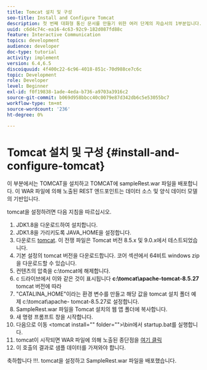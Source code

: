 ```yaml
---
title: Tomcat 설치 및 구성
seo-title: Install and Configure Tomcat
description: 첫 번째 대화형 통신 문서를 만들기 위한 여러 단계의 자습서의 1부분입니다.이 부분에서는 TOMCAT을 설치하고 TOMCAT에 sampleRest.war 파일을 배포합니다.
uuid: c6d4c74c-ea16-4c63-92c9-182d087fd88c
feature: Interactive Communication
topics: development
audience: developer
doc-type: tutorial
activity: implement
version: 6.4,6.5
discoiquuid: 4f400c22-6c96-4018-851c-70d988ce7c6c
topic: Development
role: Developer
level: Beginner
exl-id: f0f19838-1ade-4eda-b736-a9703a3916c2
source-git-commit: b069d958bbcc40c0079e87d342db6c5e53055bc7
workflow-type: tm+mt
source-wordcount: '236'
ht-degree: 0%

---
```


# Tomcat 설치 및 구성 {#install-and-configure-tomcat}

이 부분에서는 TOMCAT을 설치하고 TOMCAT에 sampleRest.war 파일을 배포합니다. 이 WAR 파일에 의해 노출된 REST 엔드포인트는 데이터 소스 및 양식 데이터 모델의 기반입니다.

tomcat을 설정하려면 다음 지침을 따르십시오.

1. JDK1.8을 다운로드하여 설치합니다.
2. JDK1.8을 가리키도록 JAVA_HOME을 설정합니다.
3. 다운로드 [tomcat](https://tomcat.apache.org/). 이 전쟁 파일은 Tomcat 버전 8.5.x 및 9.0.x에서 테스트되었습니다.
4. 기본 설정의 tomcat 버전을 다운로드합니다. 코어 섹션에서 64비트 windows zip 을 다운로드할 수 있습니다.
5. 컨텐츠의 압축을 c:\tomcat에 해제합니다.
6. c 드라이브에서 이와 같은 것이 표시됩니다 **c:\tomcat\apache-tomcat-8.5.27** tomcat 버전에 따라
7. &quot;CATALINA_HOME&quot;이라는 환경 변수를 만들고 해당 값을 tomcat 설치 폴더 예제 c:\tomcat\apache- tomcat-8.5.27로 설정합니다.
8. SampleRest.war 파일을 Tomcat 설치의 웹 앱 폴더에 복사합니다.
9. 새 명령 프롬프트 창을 시작합니다.
10. 다음으로 이동 &lt;tomcat install=&quot;&quot; folder=&quot;&quot;>\bin에서 startup.bat를 실행합니다.
11. tomcat이 시작되면 WAR 파일에 의해 노출된 종단점을 [여기 클릭](http://localhost:8080/SampleRest/webapi/getStatement/9586)
12. 이 호출의 결과로 샘플 데이터를 가져와야 합니다.

축하합니다 !!!. tomcat을 설정하고 SampleRest.war 파일을 배포했습니다.
